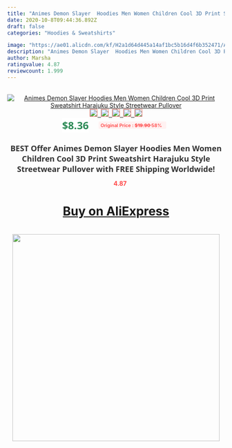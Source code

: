 ```yaml
---
title: "Animes Demon Slayer  Hoodies Men Women Children Cool 3D Print Sweatshirt Harajuku Style Streetwear Pullover"
date: 2020-10-8T09:44:36.892Z
draft: false
categories: "Hoodies & Sweatshirts"

image: "https://ae01.alicdn.com/kf/H2a1d64d445a14af1bc5b16d4f6b352471/Animes-Demon-Slayer-Hoodies-Men-Women-Children-Cool-3D-Print-Sweatshirt-Harajuku-Style-Streetwear-Pullover.jpg"
description: "Animes Demon Slayer  Hoodies Men Women Children Cool 3D Print Sweatshirt Harajuku Style Streetwear Pullover"
author: Marsha
ratingvalue: 4.87
reviewcount: 1.999
---
```

<br>
<div style="text-align: center;">
<a href="https://s.click.aliexpress.com/e/_ADLXdF" target="_blank" rel="nofollow noopener noreferrer"><img alt="Animes Demon Slayer  Hoodies Men Women Children Cool 3D Print Sweatshirt Harajuku Style Streetwear Pullover" class="magnifier-image" src="https://ae01.alicdn.com/kf/H2a1d64d445a14af1bc5b16d4f6b352471/Animes-Demon-Slayer-Hoodies-Men-Women-Children-Cool-3D-Print-Sweatshirt-Harajuku-Style-Streetwear-Pullover.jpg_640x640.jpg">
<br>
<img style="border:1px solid salmon" src="https://ae01.alicdn.com/kf/H2a1d64d445a14af1bc5b16d4f6b352471/Animes-Demon-Slayer-Hoodies-Men-Women-Children-Cool-3D-Print-Sweatshirt-Harajuku-Style-Streetwear-Pullover.jpg_120x120.jpg">&nbsp;&nbsp;<img style="border:1px solid salmon" src="https://ae01.alicdn.com/kf/H1952603279ac4b2b8c3a72837b3d3cabj/Animes-Demon-Slayer-Hoodies-Men-Women-Children-Cool-3D-Print-Sweatshirt-Harajuku-Style-Streetwear-Pullover.jpg_120x120.jpg">&nbsp;&nbsp;<img style="border:1px solid salmon" src="https://ae01.alicdn.com/kf/H33fb61f91d004731b7861779b5fef48b7/Animes-Demon-Slayer-Hoodies-Men-Women-Children-Cool-3D-Print-Sweatshirt-Harajuku-Style-Streetwear-Pullover.jpg_120x120.jpg">&nbsp;&nbsp;<img style="border:1px solid salmon" src="https://ae01.alicdn.com/kf/Hfe1a64a422cf409c8444b113a52dad1aX/Animes-Demon-Slayer-Hoodies-Men-Women-Children-Cool-3D-Print-Sweatshirt-Harajuku-Style-Streetwear-Pullover.jpg_120x120.jpg">&nbsp;&nbsp;<img style="border:1px solid salmon" src="https://ae01.alicdn.com/kf/H44074280861b431ea545e197bff48bc2Z/Animes-Demon-Slayer-Hoodies-Men-Women-Children-Cool-3D-Print-Sweatshirt-Harajuku-Style-Streetwear-Pullover.jpg_120x120.jpg"></a></div><br0>
<div style="text-align: center;"><span style="background-color: white; border: 0px; box-sizing: border-box; color: seagreen; display: inline-block; font-family: &quot;open sans&quot; , &quot;arial&quot; , &quot;helvetica&quot; , sans-serif , &quot;heiti&quot;; font-size: 24px; font-stretch: inherit; font-weight: 700; line-height: inherit; margin: 0px 10px 0px 0px; padding: 0px; vertical-align: middle;">$8.36 </span>
<span style="background: rgb(255 , 241 , 241); border-radius: 3px; border: 0px; box-sizing: border-box; color: #ff4747; display: inline-block; font-family: inherit; font-size: 12px; font-stretch: inherit; font-style: inherit; font-variant: inherit; font-weight: 600; line-height: inherit; margin: 0px; padding: 2px 5px; transform: scale(0.9); vertical-align: middle;">Original Price : <b style="text-decoration: line-through;">$19.90 </b> 58%&nbsp;&nbsp;</span></div>
<h1 style="color: #333333; display: inline-block; font-family: &quot;open sans&quot; , &quot;arial&quot; , &quot;helvetica&quot; , sans-serif , &quot;heiti&quot;; font-size: 18px; font-stretch: inherit; font-weight: 700; text-align: center;">BEST Offer Animes Demon Slayer  Hoodies Men Women Children Cool 3D Print Sweatshirt Harajuku Style Streetwear Pullover with FREE Shipping Worldwide!</h1>
<div style="color: #ff4747; text-align: center;">
<img src="https://4.bp.blogspot.com/-M0ZcTcb-5uY/XleCXlxnR4I/AAAAAAAAAEc/OrjgMkXV1oMQFaCRZj5HQwOCBcu3w1FegCPcBGAYYCw/s1600/star.png" style="height: 15px;">&nbsp;<b>4.87</b></div>
<div class="button_cont" align="center"><a class="buynow_a" href="https://s.click.aliexpress.com/e/_ADLXdF" target="_blank" rel="nofollow noopener noreferrer"><H1>Buy on AliExpress</H1></a></div><br>
<div class="separator" style="clear: both; text-align: center;">
<img src="https://lh3.googleusercontent.com/-pTy5HemUv9M/XlePHvY0dAI/AAAAAAAAAE4/0nX5iRUoIWY8eMW9Dpxeirr157OZliDIgCLcBGAsYHQ/s1600/badge.gif" width="480">
</div>
